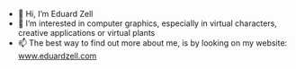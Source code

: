 - 👋 Hi, I’m Eduard Zell
- 👀 I’m interested in computer graphics, especially in virtual characters, creative applications or virtual plants
- 📫 The best way to find out more about me, is by looking on my website: www.eduardzell.com

<!---
eddiz/eddiz is a ✨ special ✨ repository because its `README.md` (this file) appears on your GitHub profile.
You can click the Preview link to take a look at your changes.
--->
